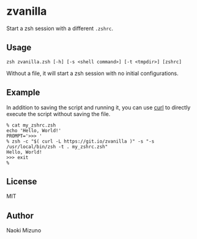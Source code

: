 # zvanilla

Start a zsh session with a different `.zshrc`.

## Usage

```
zsh zvanilla.zsh [-h] [-s <shell command>] [-t <tmpdir>] [zshrc]
```

Without a file, it will start a zsh session with no initial configurations.

## Example
In addition to saving the script and running it, you can use
[curl](https://curl.haxx.se/) to directly execute the script without saving
the file.

```
% cat my_zshrc.zsh
echo 'Hello, World!'
PROMPT='>>> '
% zsh -c "$( curl -L https://git.io/zvanilla )" -s "-s /usr/local/bin/zsh -t . my_zshrc.zsh"
Hello, World!
>>> exit
%
```

## License
MIT

## Author
Naoki Mizuno

